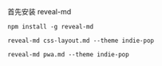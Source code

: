 首先安装 reveal-md
```
npm install -g reveal-md
```

```
reveal-md css-layout.md --theme indie-pop
```

```
reveal-md pwa.md --theme indie-pop
```
